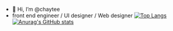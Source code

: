 - 👋 Hi, I’m @chaytee
- front end engineer / UI designer / Web designer
[![Top Langs](https://github-readme-stats.vercel.app/api/top-langs/?username={@chaytee}&layout=compact&theme=onedark)](https://github.com/anuraghazra/github-readme-stats)
[![Anurag's GitHub stats](https://github-readme-stats.vercel.app/api?username={@chaytee}&theme=onedark&show_icons=true)](https://github.com/anuraghazra/github-readme-stats)

